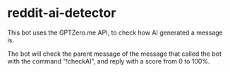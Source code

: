# reddit-ai-detector

This bot uses the GPTZero.me API, to check how AI generated a message is.

The bot will check the parent message of the message that called the bot with the command "!checkAI", and reply with a score from 0 to 100%.
